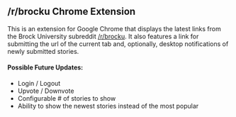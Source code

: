 ## /r/brocku Chrome Extension  


This is an extension for Google Chrome that displays the latest links from the Brock University subreddit [/r/brocku](http://brocku.reddit.com). It also features a link for submitting the url of the current tab and, optionally, desktop notifications of newly submitted stories.


#### Possible Future Updates:
* Login / Logout
* Upvote / Downvote
* Configurable # of stories to show
* Ability to show the newest stories instead of the most popular
